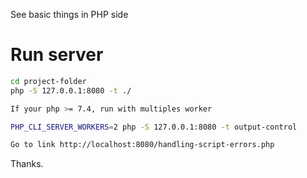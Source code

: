 See basic things in PHP side

# Run server
```bash
cd project-folder
php -S 127.0.0.1:8080 -t ./

If your php >= 7.4, run with multiples worker

PHP_CLI_SERVER_WORKERS=2 php -S 127.0.0.1:8080 -t output-control

Go to link http://localhost:8080/handling-script-errors.php
```

Thanks.